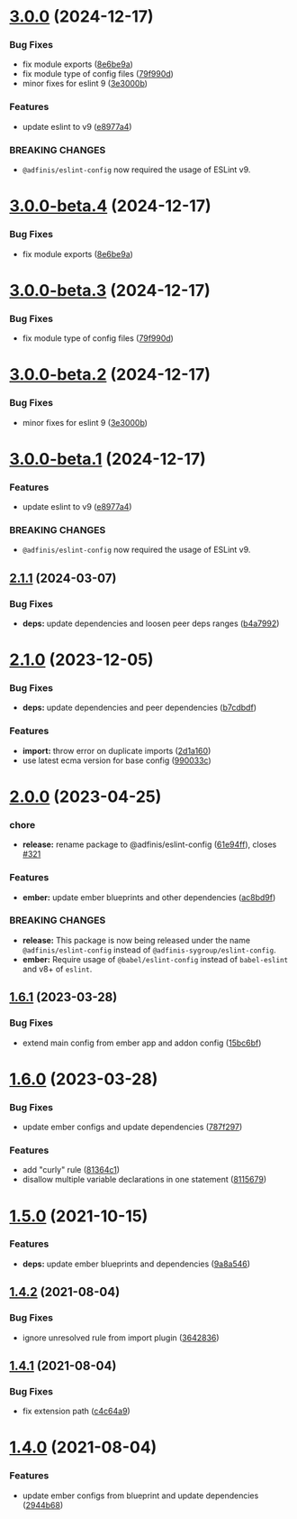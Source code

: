 # [3.0.0](https://github.com/adfinis/eslint-config/compare/v2.1.1...v3.0.0) (2024-12-17)


### Bug Fixes

* fix module exports ([8e6be9a](https://github.com/adfinis/eslint-config/commit/8e6be9ac00ff9e874a0947c0c2d833aa6111292c))
* fix module type of config files ([79f990d](https://github.com/adfinis/eslint-config/commit/79f990da73e4775492233fa01d460ce3d6b6413a))
* minor fixes for eslint 9 ([3e3000b](https://github.com/adfinis/eslint-config/commit/3e3000bc9128e8350ee003ace65a04d4ceedc54b))


### Features

* update eslint to v9 ([e8977a4](https://github.com/adfinis/eslint-config/commit/e8977a4b44c7e4676629b609bb18777714e97dac))


### BREAKING CHANGES

* `@adfinis/eslint-config` now required the usage of
ESLint v9.

# [3.0.0-beta.4](https://github.com/adfinis/eslint-config/compare/v3.0.0-beta.3...v3.0.0-beta.4) (2024-12-17)


### Bug Fixes

* fix module exports ([8e6be9a](https://github.com/adfinis/eslint-config/commit/8e6be9ac00ff9e874a0947c0c2d833aa6111292c))

# [3.0.0-beta.3](https://github.com/adfinis/eslint-config/compare/v3.0.0-beta.2...v3.0.0-beta.3) (2024-12-17)


### Bug Fixes

* fix module type of config files ([79f990d](https://github.com/adfinis/eslint-config/commit/79f990da73e4775492233fa01d460ce3d6b6413a))

# [3.0.0-beta.2](https://github.com/adfinis/eslint-config/compare/v3.0.0-beta.1...v3.0.0-beta.2) (2024-12-17)


### Bug Fixes

* minor fixes for eslint 9 ([3e3000b](https://github.com/adfinis/eslint-config/commit/3e3000bc9128e8350ee003ace65a04d4ceedc54b))

# [3.0.0-beta.1](https://github.com/adfinis/eslint-config/compare/v2.1.1...v3.0.0-beta.1) (2024-12-17)


### Features

* update eslint to v9 ([e8977a4](https://github.com/adfinis/eslint-config/commit/e8977a4b44c7e4676629b609bb18777714e97dac))


### BREAKING CHANGES

* `@adfinis/eslint-config` now required the usage of
ESLint v9.

## [2.1.1](https://github.com/adfinis/eslint-config/compare/v2.1.0...v2.1.1) (2024-03-07)


### Bug Fixes

* **deps:** update dependencies and loosen peer deps ranges ([b4a7992](https://github.com/adfinis/eslint-config/commit/b4a7992b9d1f3d6f6738c2590311ef217a1da71c))

# [2.1.0](https://github.com/adfinis/eslint-config/compare/v2.0.0...v2.1.0) (2023-12-05)


### Bug Fixes

* **deps:** update dependencies and peer dependencies ([b7cdbdf](https://github.com/adfinis/eslint-config/commit/b7cdbdfa8eafe7e03c17a5f2a598593e54d21762))


### Features

* **import:** throw error on duplicate imports ([2d1a160](https://github.com/adfinis/eslint-config/commit/2d1a1602fbb43751b97f8e0ad0be9c9c581eb793))
* use latest ecma version for base config ([990033c](https://github.com/adfinis/eslint-config/commit/990033c3e0e7b23b1b506a9e8349f8d12d9ad97f))

# [2.0.0](https://github.com/adfinis/eslint-config/compare/v1.6.1...v2.0.0) (2023-04-25)


### chore

* **release:** rename package to @adfinis/eslint-config ([61e94ff](https://github.com/adfinis/eslint-config/commit/61e94ff23a696454326abbf6282a10a86534e946)), closes [#321](https://github.com/adfinis/eslint-config/issues/321)


### Features

* **ember:** update ember blueprints and other dependencies ([ac8bd9f](https://github.com/adfinis/eslint-config/commit/ac8bd9f9a92c2288f82033858f36b2be319c57f4))


### BREAKING CHANGES

* **release:** This package is now being released under the name
`@adfinis/eslint-config` instead of `@adfinis-sygroup/eslint-config`.
* **ember:** Require usage of `@babel/eslint-config` instead of
`babel-eslint` and v8+ of `eslint`.

## [1.6.1](https://github.com/adfinis-sygroup/eslint-config/compare/v1.6.0...v1.6.1) (2023-03-28)


### Bug Fixes

* extend main config from ember app and addon config ([15bc6bf](https://github.com/adfinis-sygroup/eslint-config/commit/15bc6bfab4a1230a407756678f67e48648458430))

# [1.6.0](https://github.com/adfinis-sygroup/eslint-config/compare/v1.5.0...v1.6.0) (2023-03-28)


### Bug Fixes

* update ember configs and update dependencies ([787f297](https://github.com/adfinis-sygroup/eslint-config/commit/787f297387bf31ae60168925f0cb08ed25b63bd5))


### Features

* add "curly" rule ([81364c1](https://github.com/adfinis-sygroup/eslint-config/commit/81364c1b48cfae7c65213cd1b86318dc8b7e1ecc))
* disallow multiple variable declarations in one statement ([8115679](https://github.com/adfinis-sygroup/eslint-config/commit/8115679e5431978bf8570a81408113fab7ec458d))

# [1.5.0](https://github.com/adfinis-sygroup/eslint-config/compare/v1.4.2...v1.5.0) (2021-10-15)


### Features

* **deps:** update ember blueprints and dependencies ([9a8a546](https://github.com/adfinis-sygroup/eslint-config/commit/9a8a546db3126af50c3d855844dd1a002ada9d92))

## [1.4.2](https://github.com/adfinis-sygroup/eslint-config/compare/v1.4.1...v1.4.2) (2021-08-04)


### Bug Fixes

* ignore unresolved rule from import plugin ([3642836](https://github.com/adfinis-sygroup/eslint-config/commit/36428366d70885bb6b6c55221b34a5bcf7d61101))

## [1.4.1](https://github.com/adfinis-sygroup/eslint-config/compare/v1.4.0...v1.4.1) (2021-08-04)


### Bug Fixes

* fix extension path ([c4c64a9](https://github.com/adfinis-sygroup/eslint-config/commit/c4c64a92bf4c4b1c20ecfcb095e7610a2428d3b7))

# [1.4.0](https://github.com/adfinis-sygroup/eslint-config/compare/v1.3.2...v1.4.0) (2021-08-04)


### Features

* update ember configs from blueprint and update dependencies ([2944b68](https://github.com/adfinis-sygroup/eslint-config/commit/2944b68c688a169414d189bf130b9fc566d41a43))
